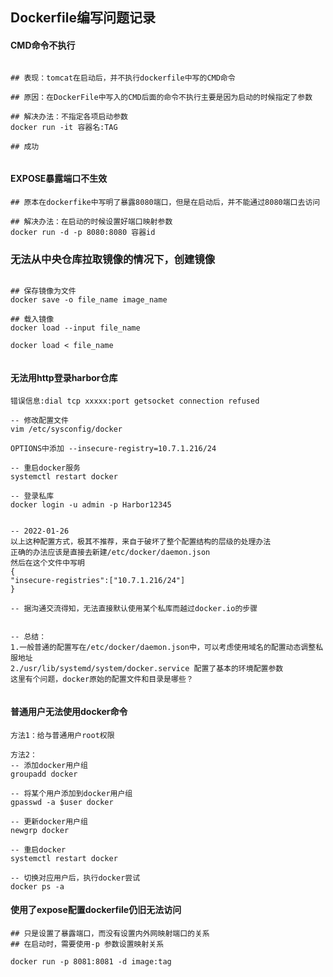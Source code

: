 ##  Dockerfile编写问题记录



#### CMD命令不执行

```shell

## 表现：tomcat在启动后，并不执行dockerfile中写的CMD命令

## 原因：在DockerFile中写入的CMD后面的命令不执行主要是因为启动的时候指定了参数

## 解决办法：不指定各项启动参数
docker run -it 容器名:TAG 

## 成功


```



#### EXPOSE暴露端口不生效

```shell
## 原本在dockerfike中写明了暴露8080端口，但是在启动后，并不能通过8080端口去访问

## 解决办法：在启动的时候设置好端口映射参数
docker run -d -p 8080:8080 容器id 
```



###  无法从中央仓库拉取镜像的情况下，创建镜像

```shell

## 保存镜像为文件
docker save -o file_name image_name

## 载入镜像
docker load --input file_name

docker load < file_name


```





#### 无法用http登录harbor仓库

```shell
错误信息:dial tcp xxxxx:port getsocket connection refused

-- 修改配置文件
vim /etc/sysconfig/docker

OPTIONS中添加 --insecure-registry=10.7.1.216/24

-- 重启docker服务
systemctl restart docker 

-- 登录私库
docker login -u admin -p Harbor12345


-- 2022-01-26
以上这种配置方式，极其不推荐，来自于破坏了整个配置结构的层级的处理办法
正确的办法应该是直接去新建/etc/docker/daemon.json
然后在这个文件中写明
{
"insecure-registries":["10.7.1.216/24"]
}

-- 据沟通交流得知，无法直接默认使用某个私库而越过docker.io的步骤


-- 总结：
1.一般普通的配置写在/etc/docker/daemon.json中，可以考虑使用域名的配置动态调整私服地址
2./usr/lib/systemd/system/docker.service 配置了基本的环境配置参数
这里有个问题，docker原始的配置文件和目录是哪些？


```



#### 普通用户无法使用docker命令

```shell
方法1：给与普通用户root权限

方法2：
-- 添加docker用户组
groupadd docker

-- 将某个用户添加到docker用户组
gpasswd -a $user docker

-- 更新docker用户组
newgrp docker

-- 重启docker
systemctl restart docker

-- 切换对应用户后，执行docker尝试
docker ps -a

```



#### 使用了expose配置dockerfile仍旧无法访问

```shell
## 只是设置了暴露端口，而没有设置内外网映射端口的关系
## 在启动时，需要使用-p 参数设置映射关系

docker run -p 8081:8081 -d image:tag 

```



